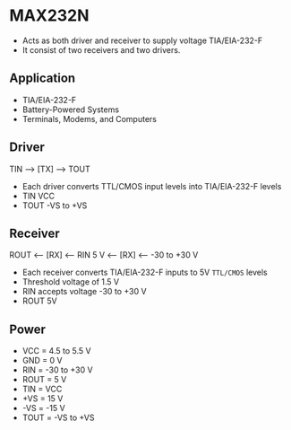# MAX232N

- Acts as both driver and receiver to supply voltage TIA/EIA-232-F
- It consist of two receivers and two drivers.

## Application

- TIA/EIA-232-F
- Battery-Powered Systems
- Terminals, Modems, and Computers

## Driver

TIN --> [TX] --> TOUT

- Each driver converts TTL/CMOS input levels into TIA/EIA-232-F levels
- TIN VCC
- TOUT -VS to +VS

## Receiver

ROUT <-- [RX] <-- RIN 
5 V  <-- [RX] <-- -30 to +30 V 

- Each receiver converts TIA/EIA-232-F inputs to 5V `TTL/CMOS` levels
- Threshold voltage of 1.5 V
- RIN accepts voltage -30 to +30 V
- ROUT 5V

## Power

- VCC   = 4.5 to 5.5 V
- GND   = 0 V
- RIN   = -30 to +30 V
- ROUT  = 5 V
- TIN   = VCC
- +VS   = 15 V
- -VS   = -15 V
- TOUT  = -VS to +VS